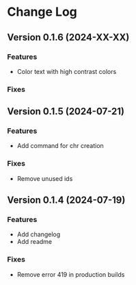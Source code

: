 # Change Log

## Version 0.1.6 (2024-XX-XX)

### Features

- Color text with high contrast colors

### Fixes

## Version 0.1.5 (2024-07-21)

### Features

- Add command for chr creation

### Fixes

- Remove unused ids

## Version 0.1.4 (2024-07-19)

### Features

- Add changelog
- Add readme

### Fixes

- Remove error 419 in production builds
